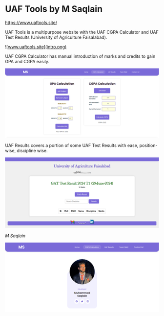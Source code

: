 # UAF Tools by M Saqlain
https://www.uaftools.site/

UAF Tools is a multipurpose website with the UAF CGPA Calculator and UAF Test Results (University of Agriculture Faisalabad).  

![www.uaftools.site](intro.png)

UAF CGPA Calculator has manual introduction of marks and credits to gain GPA and CGPA easily.  

![UAF CGPA Calculator](cgpacalculator.png)

UAF Results covers a portion of some UAF Test Results with ease, position-wise, discipline wise.

![UAF Results](uafresults.png)

_M Saqlain_

![M Saqlain](aboutme.png)
